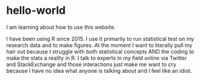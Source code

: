 # hello-world
I am learning about how to use this website.

I have been using R since 2015. I use it primarily to run statistical test on my research data and to make figures. At the moment I want to literally pull my hair out because I struggle with both statistical concepts AND the coding to make the stats a reality in R. I talk to experts in my field online via Twitter and StackExchange and those interactions just make me want to cry because I have no idea what anyone is talking about and I feel like an idiot.
